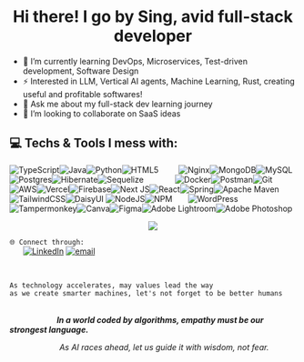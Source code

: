 <h1 align="center">
  <b> Hi there! I go by Sing, avid full-stack developer</b>
</h1>


- 🌱 I’m currently learning DevOps, Microservices, Test-driven development, Software Design
- ⚡ Interested in LLM, Vertical AI agents, Machine Learning, Rust, creating useful and profitable softwares!
- 💬 Ask me about my full-stack dev learning journey
- 👯 I’m looking to collaborate on SaaS ideas


## 💻 Techs & Tools I mess with:
![TypeScript](https://img.shields.io/badge/typescript-%23007ACC.svg?style=plastic&logo=typescript&logoColor=white)![Java](https://img.shields.io/badge/java-%23ED8B00.svg?style=plastic&logo=openjdk&logoColor=white)![Python](https://img.shields.io/badge/python-3670A0?style=plastic&logo=python&logoColor=ffdd54)![HTML5](https://img.shields.io/badge/html5-%23E34F26.svg?style=plastic&logo=html5&logoColor=white)&nbsp;&nbsp;&nbsp;&nbsp;&nbsp;&nbsp;&nbsp;&nbsp;&nbsp;![Nginx](https://img.shields.io/badge/nginx-%23009639.svg?style=plastic&logo=nginx&logoColor=white)![MongoDB](https://img.shields.io/badge/MongoDB-%234ea94b.svg?style=plastic&logo=mongodb&logoColor=white)![MySQL](https://img.shields.io/badge/mysql-4479A1.svg?style=plastic&logo=mysql&logoColor=white)![Postgres](https://img.shields.io/badge/postgres-%23316192.svg?style=plastic&logo=postgresql&logoColor=white)![Hibernate](https://img.shields.io/badge/Hibernate-59666C?style=plastic&logo=Hibernate&logoColor=white)![Sequelize](https://img.shields.io/badge/Sequelize-52B0E7?style=plastic&logo=Sequelize&logoColor=white)  &nbsp;&nbsp;&nbsp;&nbsp;&nbsp;&nbsp;&nbsp;&nbsp;&nbsp;&nbsp;&nbsp;&nbsp;  ![Docker](https://img.shields.io/badge/docker-%230db7ed.svg?style=plastic&logo=docker&logoColor=white)![Postman](https://img.shields.io/badge/Postman-FF6C37?style=plastic&logo=postman&logoColor=white)![Git](https://img.shields.io/badge/git-%23F05033.svg?style=plastic&logo=git&logoColor=white)![AWS](https://img.shields.io/badge/AWS-%23FF9900.svg?style=plastic&logo=amazon-aws&logoColor=white)![Vercel](https://img.shields.io/badge/vercel-%23000000.svg?style=plastic&logo=vercel&logoColor=white)![Firebase](https://img.shields.io/badge/firebase-%23039BE5.svg?style=plastic&logo=firebase)![Next JS](https://img.shields.io/badge/Next-black?style=plastic&logo=next.js&logoColor=white)![React](https://img.shields.io/badge/react-%2320232a.svg?style=plastic&logo=react&logoColor=%2361DAFB)![Spring](https://img.shields.io/badge/spring-%236DB33F.svg?style=plastic&logo=spring&logoColor=white)![Apache Maven](https://img.shields.io/badge/Apache%20Maven-C71A36?style=plastic&logo=Apache%20Maven&logoColor=white)![TailwindCSS](https://img.shields.io/badge/tailwindcss-0F172A?&logo=tailwindcss)![DaisyUI](https://img.shields.io/badge/daisyui-5A0EF8?style=plastic&logo=daisyui&logoColor=white)
![NodeJS](https://img.shields.io/badge/node.js-6DA55F?style=plastic&logo=node.js&logoColor=white)![NPM](https://img.shields.io/badge/NPM-%23CB3837.svg?style=plastic&logo=npm&logoColor=white)  &nbsp;&nbsp;&nbsp;&nbsp;&nbsp;&nbsp;![WordPress](https://img.shields.io/badge/WordPress-%23117AC9.svg?style=plastic&logo=WordPress&logoColor=white)![Tampermonkey](https://img.shields.io/badge/tampermonkey-%2300485B.svg?style=plastic&logo=tampermonkey&logoColor=white)![Canva](https://img.shields.io/badge/Canva-%2300C4CC.svg?style=plastic&logo=Canva&logoColor=white)![Figma](https://img.shields.io/badge/figma-%23F24E1E.svg?style=plastic&logo=figma&logoColor=white)![Adobe Lightroom](https://img.shields.io/badge/Adobe%20Lightroom-31A8FF.svg?style=plastic&logo=Adobe%20Lightroom&logoColor=white)![Adobe Photoshop](https://img.shields.io/badge/adobe%20photoshop-%2331A8FF.svg?style=plastic&logo=adobe%20photoshop&logoColor=white)  

<div align="center">

![](https://github-readme-stats.vercel.app/api/top-langs/?username=Sing07&theme=github_dark_dimmed&hide_border=true&include_all_commits=false&count_private=true&layout=compact)
</div>

`🌐 Connect through:` <br>&nbsp;&nbsp;&nbsp;&nbsp;&nbsp;&nbsp;[![LinkedIn](https://img.shields.io/badge/LinkedIn-%230077B5.svg?logo=linkedin&logoColor=white)](https://linkedin.com/in/stai) [![email](https://img.shields.io/badge/Email-D14836?logo=gmail&logoColor=white)](mailto:singweit2@gmail.com) 

<br>

`
As technology accelerates, may values lead the way
`  
`
as we create smarter machines, let's not forget to be better humans
`
<br><br>

<p><strong><em>&nbsp;&nbsp;&nbsp;&nbsp;&nbsp;&nbsp;&nbsp;&nbsp;&nbsp;&nbsp;&nbsp;&nbsp;&nbsp;&nbsp;&nbsp;&nbsp;&nbsp;&nbsp;&nbsp;&nbsp;&nbsp;&nbsp;&nbsp;&nbsp;
  In a world coded by algorithms, empathy must be our strongest language.</em></strong></p>
<p align="center"><em>&nbsp;&nbsp;&nbsp;&nbsp;&nbsp;&nbsp;&nbsp;&nbsp;&nbsp;&nbsp;As AI races ahead, let us guide it with wisdom, not fear.</em></p>
